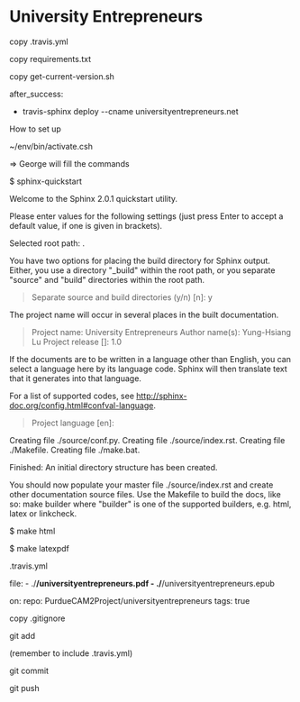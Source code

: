 # University Entrepreneurs


copy .travis.yml

copy requirements.txt

copy get-current-version.sh


after_success:
- travis-sphinx deploy --cname universityentrepreneurs.net

How to set up

~/env/bin/activate.csh

=> George will fill the commands

$ sphinx-quickstart

Welcome to the Sphinx 2.0.1 quickstart utility.

Please enter values for the following settings (just press Enter to
accept a default value, if one is given in brackets).

Selected root path: .

You have two options for placing the build directory for Sphinx output.
Either, you use a directory "_build" within the root path, or you separate
"source" and "build" directories within the root path.
> Separate source and build directories (y/n) [n]: y

The project name will occur in several places in the built documentation.
> Project name: University Entrepreneurs
> Author name(s): Yung-Hsiang Lu
> Project release []: 1.0

If the documents are to be written in a language other than English,
you can select a language here by its language code. Sphinx will then
translate text that it generates into that language.

For a list of supported codes, see
http://sphinx-doc.org/config.html#confval-language.
> Project language [en]: 

Creating file ./source/conf.py.
Creating file ./source/index.rst.
Creating file ./Makefile.
Creating file ./make.bat.

Finished: An initial directory structure has been created.

You should now populate your master file ./source/index.rst and create other documentation
source files. Use the Makefile to build the docs, like so:
   make builder
where "builder" is one of the supported builders, e.g. html, latex or linkcheck.

$ make html

$ make latexpdf

.travis.yml

  file:
    - ./**/universityentrepreneurs.pdf
    - ./**/universityentrepreneurs.epub

  on:
    repo: PurdueCAM2Project/universityentrepreneurs
    tags: true

copy .gitignore


git add

(remember to include .travis.yml)


git commit

git push

